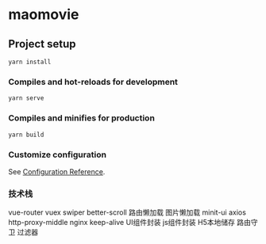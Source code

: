 # maomovie

## Project setup
```
yarn install
```

### Compiles and hot-reloads for development
```
yarn serve
```

### Compiles and minifies for production
```
yarn build
```

### Customize configuration
See [Configuration Reference](https://cli.vuejs.org/config/).


### 技术栈

vue-router
vuex
swiper
better-scroll
路由懒加载
图片懒加载
minit-ui
axios
http-proxy-middle
nginx
keep-alive
UI组件封装
js组件封装
H5本地储存
路由守卫
过滤器
